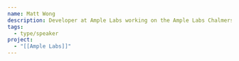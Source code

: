 ```yaml
---
name: Matt Wong
description: Developer at Ample Labs working on the Ample Labs Chalmersbot
tags:
  - type/speaker
project:
  - "[[Ample Labs]]"
---
```


